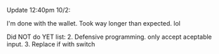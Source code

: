 Update 12:40pm 10/2:

I'm done with the wallet. Took way longer than expected. lol

Did NOT do YET list:
2. Defensive programming. only accept aceptable input.
3. Replace if with switch
